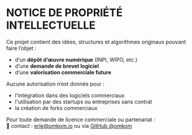 # NOTICE DE PROPRIÉTÉ INTELLECTUELLE

Ce projet contient des idées, structures et algorithmes originaux pouvant faire l’objet :
- d’un **dépôt d’œuvre numérique** (INPI, WIPO, etc.)
- d’une **demande de brevet logiciel**
- d’une **valorisation commerciale future**

Aucune autorisation n’est donnée pour :
- l'intégration dans des logiciels commerciaux
- l'utilisation par des startups ou entreprises sans contrat
- la création de forks commerciaux

Pour toute demande de licence commerciale ou partenariat :  
📩 contact : erle@omkom.io ou via [GitHub @omkom](https://github.com/omkom)
